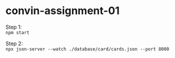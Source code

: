 # convin-assignment-01

Step 1: <br />
`npm start`

Step 2: <br />
`npx json-server --watch ./database/card/cards.json --port 8000`

